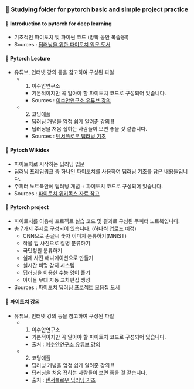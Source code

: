 ### :file_folder: Studying folder for pytorch basic and simple project practice

#### 📘 Introduction to pytorch for deep learning
- 기초적인 파이토치 및 파이썬 코드 (방학 동안 복습용!)
- Sources : [딥러닝을 위한 파이토치 입문 도서](http://www.yes24.com/Product/Goods/106014660)

#### :green_book: Pytorch Lecture
- 유튜브, 인터넷 강의 등을 참고하여 구성된 파일
  - 1) 이수안연구소
    - 기본적이지만 꼭 알아야 할 파이토치 코드로 구성되어 있습니다. 
    - Sources : [이수안연구소 유튜브 강의](https://www.youtube.com/watch?v=k60oT_8lyFw)
  - 2) 코딩애플
    - 딥러닝 개념을 엄청 쉽게 알려준 강의 !!
    - 딥러닝을 처음 접하는 사람들이 보면 좋을 것 같습니다.
    - Sources : [텐서플로우 딥러닝 기초](https://www.youtube.com/watch?v=ivfp2wpPLzs&list=PLfLgtT94nNq1DrREU_qG2w4yd2ZzJb-FG)


#### :closed_book: Pytoch Wikidox
- 파이토치로 시작하는 딥러닝 입문
- 딥러닝 프레임워크 중 하나인 파이토치를 사용하여 딥러닝 기초를 담은 내용들입니다. 
- 주피터 노트북안에 딥러닝 개념 + 파이토치 코드로 구성되어 있습니다.
- Sources : [파이토치 위키독스 자료 참고](https://wikidocs.net/book/2788)

#### :ledger: Pytorch project
- 파이토치를 이용해 프로젝트 실습 코드 및 결과로 구성된 주피터 노트북입니다.
- 총 7가지 주제로 구성되어 있습니다. (하나씩 업로드 예정)
  - CNN으로 손글씨 숫자 이미지 분류하기(MNIST)
  - 작물 잎 사진으로 질병 분류하기
  - 국민청원 분류하기
  - 실제 사진 애니메이션으로 만들기
  - 실시간 비명 감지 시스템
  - 딥러닝을 이용한 수능 영어 풀기
  - 아이돌 무대 자동 교차편집 생성
- Sources : [파이토치 딥러닝 프로젝트 모음집 도서](http://www.yes24.com/Product/Goods/102911732)



#### :green_book: 파이토치 강의
- 유튜브, 인터넷 강의 등을 참고하여 구성된 파일
  - 1) 이수안연구소
    - 기본적이지만 꼭 알아야 할 파이토치 코드로 구성되어 있습니다. 
    - 출처 : [이수안연구소 유튜브 강의](https://www.youtube.com/watch?v=k60oT_8lyFw)
  - 2) 코딩애플
    - 딥러닝 개념을 엄청 쉽게 알려준 강의 !!
    - 딥러닝을 처음 접하는 사람들이 보면 좋을 것 같습니다.
    - 출처 : [텐서플로우 딥러닝 기초](https://www.youtube.com/watch?v=ivfp2wpPLzs&list=PLfLgtT94nNq1DrREU_qG2w4yd2ZzJb-FG)

